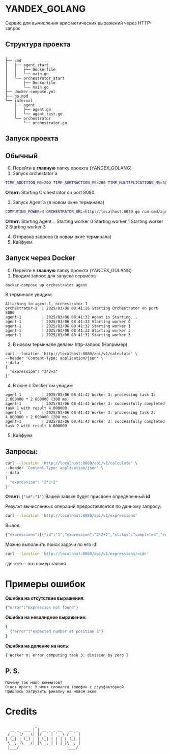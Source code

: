 # YANDEX_GOLANG

Cервис для вычисления арифметических выражений через HTTP-запрос

## Структура проекта

```.
.
├── cmd
│   ├── agent_start
│   │   ├── Dockerfile
│   │   └── main.go
│   └── orchestrator_start
│       ├── Dockerfile
│       └── main.go
├── docker-compose.yml
├── go.mod
└── internal
    ├── agent
    │   ├── agent.go
    │   └── agent_test.go
    └── orchestrator
        └── orchestrator.go
```
## Запуск проекта
## Обычный
0. Перейти в **главную** папку проекта (YANDEX_GOLANG)
1. Запуск orchestator`а

```bash
TIME_ADDITION_MS=200 TIME_SUBTRACTION_MS=200 TIME_MULTIPLICATIONS_MS=300 TIME_DIVISIONS_MS=400 go run cmd/orchestrator_start/main.go
```

**Ответ:**  Starting Orchestrator on port 8080.

3. Запуск Agent`а (в новом окне терминала)

```bash
COMPUTING_POWER=4 ORCHESTRATOR_URL=http://localhost:8080 go run cmd/agent_start/main.go
```

**Ответ:**
Starting Agent...
Starting worker 0
Starting worker 1
Starting worker 2
Starting worker 3

4. Отправка запроса (в новом окне терминала)
5. Кайфуем

## Запуск через Docker

0. Перейти в **главную** папку проекта (YANDEX_GOLANG)
1. Вводим запрос для запуска сервисов
```bash
docker-compose up orchestrator agent
```

В терминале увидим:
```
Attaching to agent-1, orchestrator-1
orchestrator-1  | 2025/03/06 08:41:26 Starting Orchestrator on port 8080
agent-1         | 2025/03/06 08:41:32 Agent is Starting...
agent-1         | 2025/03/06 08:41:32 Starting worker 0
agent-1         | 2025/03/06 08:41:32 Starting worker 1
agent-1         | 2025/03/06 08:41:32 Starting worker 2
agent-1         | 2025/03/06 08:41:32 Starting worker 3
```
2. В новом терминале делаем http-запрос
(Например)
```
curl --location 'http://localhost:8080/api/v1/calculate' \
--header 'Content-Type: application/json' \
--data '
{
  "expression": "2*2+2"
}'
```
4. В окне с Docker`ом увидим
```
agent-1         | 2025/03/06 08:41:42 Worker 3: processing task 1: 2.000000 * 2.000000 (300 ms)
agent-1         | 2025/03/06 08:41:42 Worker 3: successfully completed task 1 with result 4.000000
agent-1         | 2025/03/06 08:41:42 Worker 3: processing task 2: 4.000000 + 2.000000 (200 ms)
agent-1         | 2025/03/06 08:41:43 Worker 3: successfully completed task 2 with result 6.000000
```
5. Кайфуем

## Запросы:

```bash
curl --location 'http://localhost:8080/api/v1/calculate' \
--header 'Content-Type: application/json' \
--data '
{
  "expression": "2*2+2"
}'
```

**Ответ:** 
```{"id":"1"}```
Вашей заявке будет присвоен определенный **id**

Результ вычисленных операций предоставляется по данному запросу:

```bash
curl --location 'http://localhost:8080/api/v1/expressions'
```

Вывод:

```bash
{"expressions":[{"id":"1","expression":"2*2+2","status":"completed","result":6}]}
```

Можно выполнить поиск задачи по его id:

```bash
curl --location 'http://localhost:8080/api/v1/expressions/<id>'
```
где ```<id>``` - это номер заявки

# Примеры ошибок

**Ошибка на отсутствие выражения:**

```bash
{"error":"Expression not found"}
```

**Ошибка на невалидное выражение:**

```bash
{
  {"error":"expected number at position 1"}
}
```

**Ошибка на деление на ноль:**

```bash
{ Worker n: error computing task 3: division by zero }
```

## P. S.
```
Почему так мало коммитов?
Ответ прост: У меня сломался телефон с двухфакторкой 
Пришлось загрузить финалку на новом акке
```
# Credits
```
             _                   
  __ _  ___ | | __ _ _ __   __ _ 
 / _` |/ _ \| |/ _` | '_ \ / _` |
| (_| | (_) | | (_| | | | | (_| |
 \__, |\___/|_|\__,_|_| |_|\__, |
 |___/                     |___/
```
